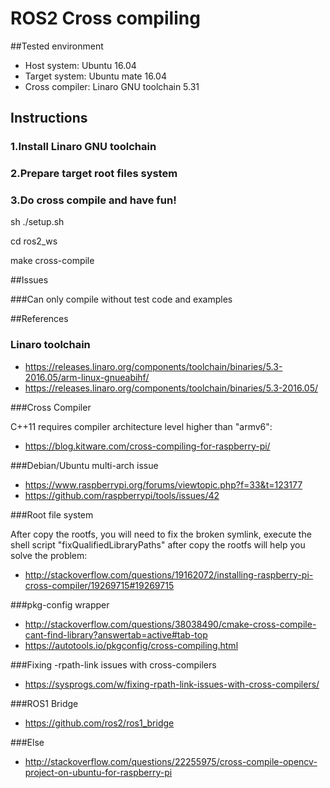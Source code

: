 # ROS2 Cross compiling

##Tested environment
* Host system: Ubuntu 16.04
* Target system: Ubuntu mate 16.04
* Cross compiler: Linaro GNU toolchain 5.31

## Instructions

### 1.Install Linaro GNU toolchain
### 2.Prepare target root files system
### 3.Do cross compile and have fun!

sh ./setup.sh

cd ros2_ws

make cross-compile

##Issues

###Can only compile without test code and examples

##References

### Linaro toolchain

* https://releases.linaro.org/components/toolchain/binaries/5.3-2016.05/arm-linux-gnueabihf/
* https://releases.linaro.org/components/toolchain/binaries/5.3-2016.05/

###Cross Compiler

C++11 requires compiler architecture level higher than "armv6":

* https://blog.kitware.com/cross-compiling-for-raspberry-pi/

###Debian/Ubuntu multi-arch issue

* https://www.raspberrypi.org/forums/viewtopic.php?f=33&t=123177
* https://github.com/raspberrypi/tools/issues/42

###Root file system

After copy the rootfs, you will need to fix the broken symlink, execute the shell script "fixQualifiedLibraryPaths" after copy the rootfs will help you solve the problem:

* http://stackoverflow.com/questions/19162072/installing-raspberry-pi-cross-compiler/19269715#19269715

###pkg-config wrapper

* http://stackoverflow.com/questions/38038490/cmake-cross-compile-cant-find-library?answertab=active#tab-top 
* https://autotools.io/pkgconfig/cross-compiling.html

###Fixing -rpath-link issues with cross-compilers

* https://sysprogs.com/w/fixing-rpath-link-issues-with-cross-compilers/

###ROS1 Bridge

* https://github.com/ros2/ros1_bridge

###Else

* http://stackoverflow.com/questions/22255975/cross-compile-opencv-project-on-ubuntu-for-raspberry-pi
